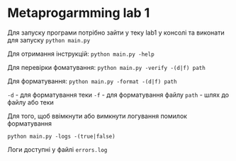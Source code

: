 # Metaprogarmming lab 1
Для запуску програми потрібно зайти у теку lab1 у консолі та виконати для запуску
`python main.py`

Для отримання інструкцій:
`python main.py -help`

Для перевірки фоматування:
`python main.py -verify -(d|f) path`

Для форматування:
`python main.py -format -(d|f) path`

`-d` - для форматування теки
`-f` - для форматування файлу
`path` - шлях до файлу або теки

Для того, щоб ввімкнути або вимкнути логування помилок форматування

`python main.py -logs -(true|false)`

Логи доступні у файлі `errors.log`